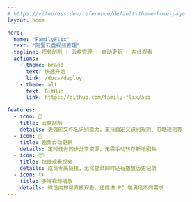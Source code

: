 ```yaml
---
# https://vitepress.dev/reference/default-theme-home-page
layout: home

hero:
  name: "FamilyFlix"
  text: "阿里云盘视频管理"
  tagline: 视频刮削 + 云盘管理 + 自动更新 + 在线观看
  actions:
    - theme: brand
      text: 快速开始
      link: /docs/deploy
    - theme: alt
      text: GitHub
      link: https://github.com/family-flix/api

features:
  - icon: 📝
    title: 云盘刮削
    details: 更强的文件名识别能力，支持自定义识别规则、忽略规则等
  - icon: 🚀
    title: 剧集自动更新
    details: 定时任务同步分享资源，无需手动转存新增剧集
  - icon: 📦
    title: 快捷观看视频
    details: 成员专属链接，无需登录同时还有播放历史记录
  - icon: 📺
    title: 多端视频播放
    details: 微信内即可直接观看，还提供 PC 端满足不同需求
---
```

